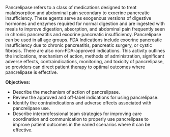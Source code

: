 Pancrelipase refers to a class of medications designed to treat malabsorption and abdominal pain secondary to exocrine pancreatic insufficiency. These agents serve as exogenous versions of digestive hormones and enzymes required for normal digestion and are ingested with meals to improve digestion, absorption, and abdominal pain frequently seen in chronic pancreatitis and exocrine pancreatic insufficiency. Pancrelipase can be used in all age groups. FDA Indications include exocrine pancreatic insufficiency due to chronic pancreatitis, pancreatic surgery, or cystic fibrosis. There are also non-FDA-approved indications. This activity outlines the indications, mechanism of action, methods of administration, significant adverse effects, contraindications, monitoring, and toxicity of pancrelipase, so providers can direct patient therapy to optimal outcomes where pancrelipase is effective.

**Objectives:**
- Describe the mechanism of action of pancrelipase.
- Review the approved and off-label indications for using pancrelipase.
- Identify the contraindications and adverse effects associated with pancrelipase use.
- Describe interprofessional team strategies for improving care coordination and communication to properly use pancrelipase to improve patient outcomes in the varied scenarios where it can be effective.